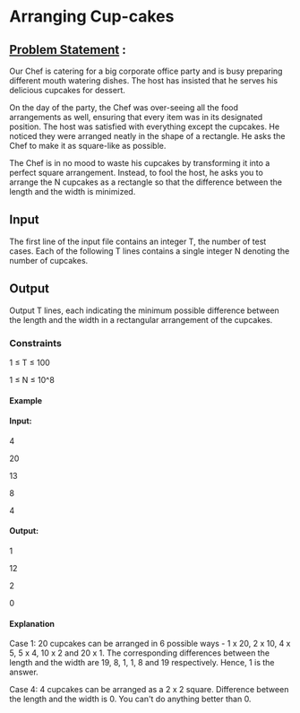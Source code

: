# Arranging Cup-cakes 
## [Problem Statement](https://www.codechef.com/problems/RESQ) :
Our Chef is catering for a big corporate office party and is busy preparing different mouth watering dishes. The host has insisted that he serves his delicious cupcakes for dessert.

On the day of the party, the Chef was over-seeing all the food arrangements as well, ensuring that every item was in its designated position. The host was satisfied with everything except the cupcakes. He noticed they were arranged neatly in the shape of a rectangle. He asks the Chef to make it as square-like as possible.

The Chef is in no mood to waste his cupcakes by transforming it into a perfect square arrangement. Instead, to fool the host, he asks you to arrange the N cupcakes as a rectangle so that the difference between the length and the width is minimized.

## Input
The first line of the input file contains an integer T, the number of test cases. Each of the following T lines contains a single integer N denoting the number of cupcakes.

## Output
Output T lines, each indicating the minimum possible difference between the length and the width in a rectangular arrangement of the cupcakes.

### Constraints

1 ≤ T ≤ 100

1 ≤ N ≤ 10^8

#### Example
#### Input:

4

20

13

8

4

#### Output:

1

12

2

0

#### Explanation

Case 1: 20 cupcakes can be arranged in 6 possible ways - 1 x 20, 2 x 10, 4 x 5, 5 x 4, 10 x 2 and 20 x 1. The corresponding differences between the length and the width are 19, 8, 1, 1, 8 and 19 respectively. Hence, 1 is the answer.

Case 4: 4 cupcakes can be arranged as a 2 x 2 square. Difference between the length and the width is 0. You can't do anything better than 0.